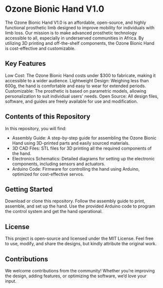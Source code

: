 # Ozone Bionic Hand V1.0

The Ozone Bionic Hand V1.0 is an affordable, open-source, and highly functional prosthetic limb designed to improve mobility for individuals with limb loss. Our mission is to make advanced prosthetic technology accessible to all, especially in underserved communities in Africa. By utilizing 3D printing and off-the-shelf components, the Ozone Bionic Hand is cost-effective and customizable.

## Key Features

Low Cost: The Ozone Bionic Hand costs under $300 to fabricate, making it accessible to a wider audience.
Lightweight Design: Weighing less than 600g, the hand is comfortable and easy to wear for extended periods.
Customizable: The prosthetic is based on parametric models, allowing personalization to suit individual users' needs.
Open Source: All design files, software, and guides are freely available for use and modification.

## Contents of this Repository

In this repository, you will find:
* Assembly Guide: A step-by-step guide for assembling the Ozone Bionic Hand using 3D-printed parts and easily sourced materials.
* 3D CAD Files: STL files for 3D printing all the required components of the hand.
* Electronics Schematics: Detailed diagrams for setting up the electronic components, including sensors and actuators.
* Arduino Code: Firmware for controlling the hand using Arduino, optimized for cost-effective servos.

## Getting Started

Download or clone this repository.
Follow the assembly guide to print, assemble, and set up the hand.
Use the provided Arduino code to program the control system and get the hand operational.

## License

This project is open-source and licensed under the MIT License. Feel free to use, modify, and share the designs, but kindly attribute the original work.

## Contributions

We welcome contributions from the community! Whether you’re improving the design, adding features, or optimizing the software, we’d love your input.
